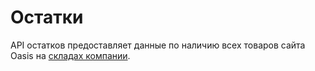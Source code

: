 # Остатки

API остатков предоставляет данные по наличию всех товаров сайта Oasis на [складах компании](https://oasiscatalog.gitbooks.io/api-oasis/content/api-documentation-v3/vigruzhaemaya-informatsiya/spravochnik-skladov.html).

